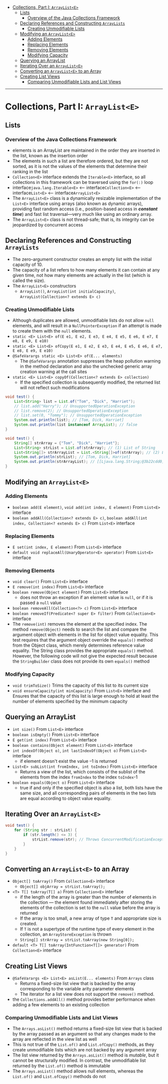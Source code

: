 * [Collections, Part I: `ArrayList<E>`](#collections-part-i-arrayliste)
    * [Lists](#lists)
        * [Overview of the Java Collections Framework](#overview-of-the-java-collections-framework)
    * [Declaring References and Constructing `ArrayLists`](#declaring-references-and-constructing-arraylists)
        * [Creating Unmodifiable Lists](#creating-unmodifiable-lists)
    * [Modifying an `ArrayList<E>`](#modifying-an-arrayliste)
        * [Adding Elements](#adding-elements)
        * [Replacing Elements](#replacing-elements)
        * [Removing Elements](#removing-elements)
        * [Modifying Capacity](#modifying-capacity)
    * [Querying an ArrayList<E>](#querying-an-arrayliste)
    * [Iterating Over an `ArrayList<E>`](#iterating-over-an-arrayliste)
    * [Converting an `ArrayList<E>` to an Array](#converting-an-arrayliste-to-an-array)
    * [Creating List Views](#creating-list-views)
        * [Comparing Unmodifiable Lists and List Views](#comparing-unmodifiable-lists-and-list-views)

-------

# Collections, Part I: `ArrayList<E>`

## Lists

### Overview of the Java Collections Framework

- elements is an ArrayList are maintained in the order they are inserted in the list, known as the insertion order
- The elements in such a list are therefore ordered, but they are not sorted, as it is not the values of the elements that determine their ranking in the list
- `Collection<E>` interface extends the `Iterable<E>` interface, so all collections in this framework can be traversed using the `for(:)` loop
- interface`java.lang.Iterable<E>` <-- interface`Collection<E>` <-- interface`List<E>` <-- interface`ArrayList<E>`
- The `ArrayList<E>` class is a dynamically resizable implementation of the `List<E>` interface using arrays (also known as dynamic arrays), providing fast random access (i.e., position-based access in **_constant time_**) and fast list traversal—very much like using an ordinary array.
- The `ArrayList<E>` class is not thread-safe; that is, its integrity can be jeopardized by concurrent access

## Declaring References and Constructing `ArrayLists`

- The zero-argument constructor creates an empty list with the initial capacity of 10.
- The capacity of a list refers to how many elements it can contain at any given time, not how many elements are actually in the list (which is called the size).
- The `ArrayList<E>` constructors
    - `ArrayList()`, `ArrayList(int initialCapacity)`, `ArrayList(Collection<? extends E> c)`

### Creating Unmodifiable Lists

- Although duplicates are allowed, unmodifiable lists do not allow `null` elements, and will result in a `NullPointerException` if an attempt is made to create them with the `null` elements.
- `static <E> List<E> of(E e1, E e2, E e3, E e4, E e5, E e6, E e7, E e8, E e9, E e10)`
- `static <E> List<E> ofCopy(E e1, E e2, E e3, E e4, E e5, E e6, E e7, E e8, E e9, E e10)`
- `@SafeVarargs static <E> List<E> of(E... elements)`
    - The `@SafeVarargs` annotation suppresses the heap pollution warning in the method declaration and also the unchecked generic array creation warning at the call sites
- `static <E> List<E> copyOf(Collection<? extends E> collection)`
    - If the specified collection is subsequently modified, the returned list will not reflect such modifications

```java
void test() {
    List<String> list = List.of("Tom", "Dick", "Harriet");
    // list.add("Harry"); // UnsupportedOperationException
    // list.remove(2); // UnsupportedOperationException
    // list.set(0, "Tommy"); // UnsupportedOperationException
    System.out.println(list); // [Tom, Dick, Harriet]
    System.out.println(list instanceof ArrayList); // false
}
```

```java
void test() {
    String[] strArray = {"Tom", "Dick", "Harriet"};
    List<String> strList = List.of(strArray); // (1) List of String
    List<String[]> strArrayList = List.<String[]>of(strArray); // (2) List of String[]
    System.out.println(strList); // [Tom, Dick, Harriet]
    System.out.println(strArrayList); // [[Ljava.lang.String;@3b22cdd0]
}
```

## Modifying an `ArrayList<E>`

### Adding Elements

- `boolean add(E element)`, `void add(int index, E element)` From `List<E>` interface
- `boolean addAll(Collection<? extends E> c)`, `boolean addAll(int index, Collection<? extends E> c)` From `List<E>` interface

### Replacing Elements

- `E set(int index, E element)` From `List<E>` interface
- `default void replaceAll(UnaryOperator<E> operator)` From `List<E>` interface

### Removing Elements

- `void clear()` From `List<E>` interface
- `E remove(int index)` From `List<E>` interface
- `boolean remove(Object element)` From `List<E>` interface
    - does not throw an exception if an element value is `null`, or if it is passed a `null` value
- `boolean removeAll(Collection<?> c)` From `List<E>` interface
- `boolean removeIf(Predicate<? super E> filter)` From `Collection<E>` interface
- The `remove(int)` removes the element at the specified index. The method `remove(Object)` needs to search the list and compare the argument object with elements in the list for object value equality. This test requires that the argument object override the `equals()` method from the Object class, which merely determines reference value equality. The String class provides the appropriate
  `equals()` method. However, the following code will not give the expected result because the `StringBuilder` class does not provide its own `equals()` method

### Modifying Capacity

- `void trimToSize()` Trims the capacity of this list to its current size
- `void ensureCapacity(int minCapacity)` From `List<E>` interface and Ensures that the capacity of this list is large enough to hold at least the number of elements specified by the minimum capacity

## Querying an ArrayList<E>

- `int size()` From `List<E>` interface
- `boolean isEmpty()` From `List<E>` interface
- `E get(int index)` From `List<E>` interface
- `boolean contains(Object element)` From `List<E>` interface
- `int indexOf(Object o)`, `int lastIndexOf(Object o)` From `List<E>` interface
    - if element doesn't exist the value –1 is returned
- `List<E> subList(int fromIndex, int toIndex)` From `List<E>` interface
    - Returns a view of the list, which consists of the sublist of the elements from the index `fromIndex` to the index `toIndex`-1
- `boolean equals(Object o)` From `List<E>` interface
    - true if and only if the specified object is also a list, both lists have the same size, and all corresponding pairs of elements in the two lists are equal according to object value equality.

## Iterating Over an `ArrayList<E>`

```java
void test() {
    for (String str : strList) {
        if (str.length() <= 3) {
            strList.remove(str); // Throws ConcurrentModificationException
        }
    }
}
```

## Converting an `ArrayList<E>` to an Array

- `Object[] toArray()` From `Collection<E>` interface
    - `Object[] objArray = strList.toArray();`
- `<T> T[] toArray(T[] a)` From `Collection<E>` interface
    - if the length of the array is greater than the number of elements in the collection — the element found immediately after storing the elements of the collection is set to the `null` value before the array is returned
    - If the array is too small, a new array of type `T` and appropriate size is created.
    - If `T` is not a supertype of the runtime type of every element in the collection, an `ArrayStoreException` is thrown
    - `String[] strArray = strList.toArray(new String[0]);`
- `default <T> T[] toArray(IntFunction<T[]> generator)` From `Collection<E>` interface

## Creating List Views

- `@SafeVarargs <E> List<E> asList(E... elements)` From `Arrays` class
    - Returns a fixed-size list view that is backed by the array corresponding to the variable arity parameter elements
    - The iterator for a list view does not support the `remove()` method.
- the `Collections.addAll()` method provides better performance when adding a few elements to an existing collection

### Comparing Unmodifiable Lists and List Views

- The `Arrays.asList()` method returns a fixed-size list view that is backed by the array passed as an argument so that any changes made to the array are reflected in the view list as well
- This is not true of the `List.of()` and `List.ofCopy()` methods, as they create unmodifiable lists which are not backed by any argument array
- The list view returned by the `Arrays.asList()` method is _mutable_, but it cannot be structurally modified. In contrast, the unmodifiable list returned by the `List.of()` method is immutable
- The `Arrays.asList()` method allows null elements, whereas the `List.of()` and `List.ofCopy()` methods do not